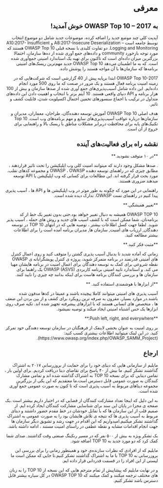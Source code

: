 # <div dir="rtl" align="right"> معرفی <div>

## <div dir="rtl" align="right"> به OWASP Top 10 – 2017 خوش آمدید!<div>

<p dir="rtl" align="right">آپدیت کلی چند موضع جدید را اضافه کرده، موضوعات جدید شامل دو موضوع انتخاب توسط جامعه است – A8:2017-Insecure Deserialization و A10:2017- Insufficient Logging and Monitoring. دو تفاوت کلیدی با نسخه قبلی OWASP Top 10 هستند که مورد توجه بازخورد community و داده‌های جمع آوری شده از ده‌ها سازمان، احتمالا بزرگترین میزان داده‌ای است که تاکنون برای تهیه یک استاندارد امنیتی جمع‌آوری شده است. که به ما اطمینان می‌دهد OWASP Top 10 جدید مهم‌ترین ریسک‌های امنیتی برنامه‌ها که سازمان‌ها با آن مواجه هستند را پوشش داده.<p>

<p dir="rtl" align="right">OWASP Top 10-2017 ابتدا برپایه پیش از 40 گزارشی است که شرکت‌هایی که در زمینه امنیت برنامه فعال هستند و یک مرور در صنعت که ما روی 500 مورد انجام داده‌ایم. این داده شامل آسیب‌پذیری‌های جمع آوری شده از صدها سازمان و بیش از 100 هزار برنامه و API دنیای واقعی هستند. 10 آیتم برتر با انتخاب و اهمیت دادن این داده‌های متداول در ترکیب با اجماع سنسورهای تخمین احتمال اکسپلویت شدن، قابلیت کشف و تاثیر.<p>

<p dir="rtl" align="right">هدف اصلی OWASP Top 10 آموزش توسعه دهنده‌گان، طراحان، معماران، مدیران و سازمان‌ها درباره عواقب آسیب‌پذیری‌های سایع و مهم برنامه‌های وب است. Top 10 تکنیک‌های پایه برای محافظت دربرابر مشکلات مناطق با ریسک بالا و راهنمایی برای خروج از آن است.<p>

## <div dir="rtl" align="right">نقشه راه برای فعالیت‌های آینده<div>

<p dir="rtl" align="right">**در ۱۰ متوقف نشودید.**<p>

<p dir="rtl" align="right">. صدها مشکل وجود دارند که میتوانند امنیت کلی وب اپلیکیشن را تحت تاثیر قراردهند ، مطابق چیزی که در راهنمای توسعه دهنده OWASP ، OWASP  و مجموعه کدهای تقلب. مورد بحث قرار گرفته اند. این مطالعات برای کسانی که وب اپلیکیشن یا API  توسعه میدهند ضروری هستند.<p>

<p dir="rtl" align="right">راهنمایی در این مورد که چگونه به طور موثر در وب اپلیکیشن ها و API  ها ، آسیب پذیری پیدا کنیم در  راهنمای تست OWASP. تدارک دیده شده است.<p>

<p dir="rtl" align="right">**تغییر همیشگی.**<p>

<p dir="rtl" align="right">OWASP TOP 10  همیشه به دنبال تغییر خواهد بود.حتی بدون تغییر یک خط از کد برنامه‌تان، شما ممکن است که با کشف آسیب های جدید و روش های حمله ، آسیب پذیر شوید. لطفا جهت کسل اطلاعات بیشتر ، توصیه هایی که در انتهای TOP 10 در توسعه دهندگان, ارزیاب های امنیت, سازمان ها, مدیران برنامه  آمده است را برای اطلاعات بیشتر مطالعه کنید.<p>

<p dir="rtl" align="right">**مثبت فکر کنید.**<p>

<p dir="rtl" align="right">زمانی که آماده شدید تا بدنبال آسیب پذیری گشتن را متوقف کنید و روی اعمال کنترل های امنیتی قدرتمند در برنامه متمرکز شوید، پروژه ی کنترل پویشگرایانه ی OWASP نقطه شروعی برای کمک به توسعه دهندگان برای اعمال امنیت در برنامه هایشان مهیا می کند. و  استاندارد تایید امنیتی برنامه کاربردی OWASP (ASVS)  یک راهنما برای سازمان ها و بررسی کنندگان برنامه هاست برای اینکه بدانند چه چیزی را تایید کنند.<p>

<p dir="rtl" align="right">**از ابزارها با هوشمندی استفاده کنید. **<p>

<p dir="rtl" align="right">آسیب پذیری های امنیتی میتوانند کاملا پیچیده باشند و عمیقا در کدها مدفون شده باشند.در موارد بسیار، مقرون به صرفه ترین رویکرد برای کشف و از بین بردن این ضعف ها ، متخصص های انسانی هستند که با ابزارهای پیشرفته تجهیز شده اند. تکیه صرف روی ابزارها یک حس اشتباه امنیتی ایجاد میکند و توصیه نمیشود.<p>
  
<p dir="rtl" align="right">**Push left, right, and everywhere.**<p>

<p dir="rtl" align="right">بر روی امنیت به عنوان بخشی لاینفک از فرهنگتان در سازمان توسعه دهندگی خود تمرکز کنید. در این لینک میتوانید اطلاعات بیشتری کسب کنید:
(https://www.owasp.org/index.php/OWASP_SAMM_Project).</p>

## <div dir="rtl" align="right">ارجاع<div>

<p dir="rtl" align="right">مایلیم از سازمانی هایی که دیتای خود را برای حمایت از بروزرسانی ۲۰۱۷ به اشتراک گذاشتند تشکر کنیم. ما بیش از ۴۰ پاسخ برای تقاضای دیتا دریافت کردیم. برای اولین بار ، تمامی دیتایی که برای نسخه TOP 10  به اشتراک گذاشته شده اند و تمامی مشارک کنندگان به صورت عمومی قابل دسترس است.ما معتقدیم که این یکی از بزرگترین مجموعه دیتاهای مربوط به آسیب پذیری است که تا کنون به صورت عمومی جمع آوری شده است.<p>
  
<p dir="rtl" align="right">به این دلیل که اینجا تعداد مشارکت کنندگان از فضایی که در اختیار داریم بیشتر است ،‌یک صفحه ی مجزا در پایان این سند برای شناسایی مشارکت کنندگان ایجاد کرده ایم. از صمیم قلب از این سازمان ها که با تمایل خودشان در خط مقدم حضور داشتند و دیتای مربوط به آسیب پذیری ها که نتیجه ی تلاش هایشان بود را به صورت عمومی به اشتراک گذاشتند تشکر میکنیم.امیدواریم که این اقدام در جهت رشد و تشویق دیگر سازمان ها جهت انجام اقدامات مشابه و نقطه عطفی در راستای امنیت مستند ، ادامه داشته باشد.<p>

<p dir="rtl" align="right">یک تشکر ویژه به بیش از ۵۰۰ نفر که در مسیر رنکینگ صنعتی وقت گذاشتند. صدای شما کمک کرد که دو مورد جدید به  TOP 10  اضافه شود.<p>

<p dir="rtl" align="right">مایلیم که از افرادی که نظرات سازنده‌ی خود و همینطور زمانی را برای بررسی این بروزرسانی به TOP 10  با ما به اشتراک گذاشتند تشکر کنیم.تا جایی که ممکن است ما لیستی از این افراد را در قسمت قدردانی قرار داده ایم.<p>

<p dir="rtl" align="right">و در نهایت مایلیم که پیشاپیش از تمام مترجم هایی که این نسخه از TOP 10  را به زبان های مختلف ترجمه میکنند و کمک میکنند که OWASP TOP 10  در کل سیاره بیشتر قابل دسترس باشد تشکر کنیم.<p>
